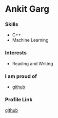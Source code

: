 # Ankit Garg

### Skills

- C++
- Machine Learning

### Interests

- Reading and Writing

### I am proud of

- [github](//github.com/ankitgargsma)

### Profile Link

[github](//github.com/ankitgargsma)
